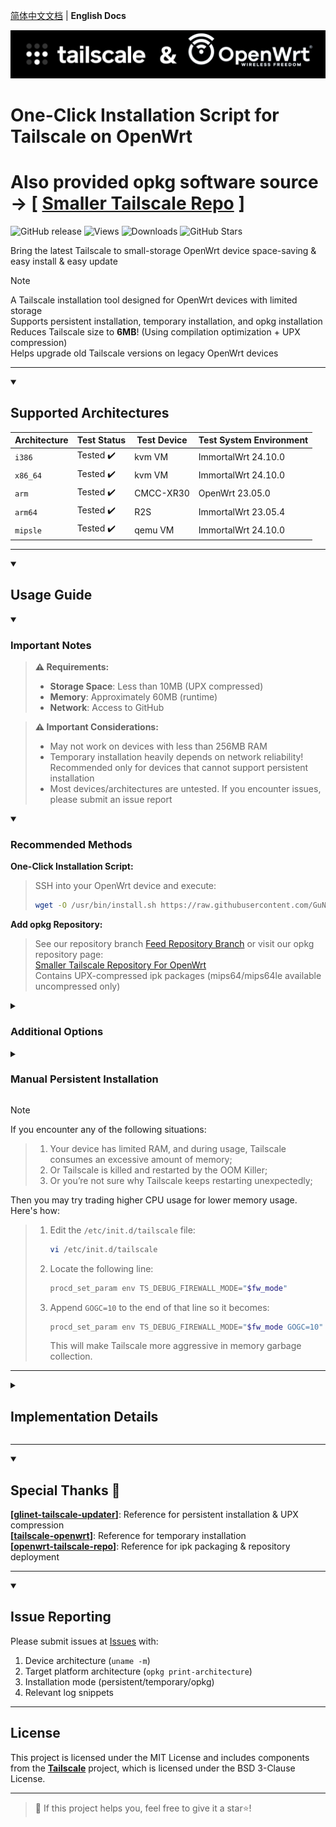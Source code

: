 [简体中文文档](README.md) | **English Docs**  

![Tailscale & OpenWrt](./banner.png)  
# One-Click Installation Script for Tailscale on OpenWrt
# Also provided opkg software source -> [ [Smaller Tailscale Repo](https://gunanovo.github.io/openwrt-tailscale/) ]

![GitHub release](https://img.shields.io/github/v/release/GuNanOvO/openwrt-tailscale?style=flat)
![Views](https://api.visitorbadge.io/api/combined?path=https%3A%2F%2Fgithub.com%2FGuNanOvO%2Fopenwrt-tailscale&label=Views&countColor=%23b7d079&style=flat)
![Downloads](https://img.shields.io/github/downloads/GuNanOvO/openwrt-tailscale/total?style=flat)
![GitHub Stars](https://img.shields.io/github/stars/GuNanOvO/openwrt-tailscale?label=Stars&color=yellow)

Bring the latest Tailscale to small-storage OpenWrt device space-saving & easy install & easy update  

> [!NOTE]
> A Tailscale installation tool designed for OpenWrt devices with limited storage  
> Supports persistent installation, temporary installation, and opkg installation  
> Reduces Tailscale size to **6MB**! (Using compilation optimization + UPX compression)  
> Helps upgrade old Tailscale versions on legacy OpenWrt devices

---

<details open>
<summary><h2>Supported Architectures</h2></summary>

| Architecture     | Test Status    | Test Device | Test System Environment |
|-----------------|---------------|-------------|-------------------------|
| `i386`          | Tested ✔️     | kvm VM      | ImmortalWrt 24.10.0     |
| `x86_64`        | Tested ✔️     | kvm VM      | ImmortalWrt 24.10.0     |
| `arm`           | Tested ✔️     | CMCC-XR30   | OpenWrt 23.05.0         |
| `arm64`         | Tested ✔️     | R2S         | ImmortalWrt 23.05.4     |
| `mipsle`        | Tested ✔️     | qemu VM     | ImmortalWrt 24.10.0     |

</details>

---

<details open>
<summary><h2>Usage Guide</h2></summary>

<details open>
<summary><h3>Important Notes</h3></summary>

> **⚠️ Requirements:**
> - **Storage Space**: Less than 10MB (UPX compressed)  
> - **Memory**: Approximately 60MB (runtime)  
> - **Network**: Access to GitHub  

> **⚠️ Important Considerations:**
> - May not work on devices with less than 256MB RAM  
> - Temporary installation heavily depends on network reliability! Recommended only for devices that cannot support persistent installation  
> - Most devices/architectures are untested. If you encounter issues, please submit an issue report  

</details>

<details open>
<summary><h3>Recommended Methods</h3></summary>

**One-Click Installation Script:**
> SSH into your OpenWrt device and execute:
> ```bash
> wget -O /usr/bin/install.sh https://raw.githubusercontent.com/GuNanOvO/openwrt-tailscale/main/install_en.sh && chmod +x /usr/bin/install.sh && /usr/bin/install.sh
> ```

**Add opkg Repository:**
> See our repository branch [Feed Repository Branch](../feed/README.md) or visit our opkg repository page:  
> [Smaller Tailscale Repository For OpenWrt](https://gunanovo.github.io/openwrt-tailscale/)  
> Contains UPX-compressed ipk packages (mips64/mips64le available uncompressed only)

</details>

<details>
<summary><h3>Additional Options</h3></summary>

#### Install uncompressed version (~25MB)
Use `--notiny` parameter:
```bash
wget -O /usr/bin/install.sh https://raw.githubusercontent.com/GuNanOvO/openwrt-tailscale/main/install_en.sh && chmod +x /usr/bin/install.sh && /usr/bin/install.sh --notiny
```

</details>

<details>
<summary><h3>Manual Persistent Installation</h3></summary>

#### Install binary files:
 1. Download the tailscaled file matching your device architecture from [Releases](https://github.com/GuNanOvO/openwrt-tailscale/releases)  
 2. Place the binary in your device's `/usr/bin` directory  
 3. Rename the binary to `tailscaled`  
 4. Create symbolic link: `ln -sv /usr/bin/tailscaled /usr/bin/tailscale`  
 5. Get the init script from our [directory](https://github.com/GuNanOvO/openwrt-tailscale/tree/main/etc/init.d) or create manually  
 6. Place the file in your device's `/etc/init.d` directory  
 7. Add execute permissions: `chmod +x /etc/init.d/tailscale && chmod +x /usr/bin/tailscale && chmod +x /usr/bin/tailscaled`  
 8. Start service: `/etc/init.d/tailscale start` then run `tailscale up`  
 9. For OpenWrt 22.03, add `--netfilter-mode=off` parameter. Not required for OpenWrt 23+  
 10. Enjoy～🫰🏻  

#### Install ipk package:
 1. Download matching ipk package from [Releases](https://github.com/GuNanOvO/openwrt-tailscale/releases) (choose compressed or uncompressed version)  
 2. Install via OpenWrt web UI: System → Software → Upload Package  
> Note: Ignore "failed log upload" error when install if `tailscale up` works normally  

</details>

</details>

> [!NOTE]
> If you encounter any of the following situations:
> > 1. Your device has limited RAM, and during usage, Tailscale consumes an excessive amount of memory;  
> > 2. Or Tailscale is killed and restarted by the OOM Killer;  
> > 3. Or you’re not sure why Tailscale keeps restarting unexpectedly;  
>
> Then you may try trading higher CPU usage for lower memory usage. Here's how:  
> > 1. Edit the `/etc/init.d/tailscale` file:
> >    ```bash
> >    vi /etc/init.d/tailscale  
> >    ```
> > 2. Locate the following line:
> >    ```bash
> >    procd_set_param env TS_DEBUG_FIREWALL_MODE="$fw_mode"  
> >    ```
> > 3. Append `GOGC=10` to the end of that line so it becomes:
> >    ```bash
> >    procd_set_param env TS_DEBUG_FIREWALL_MODE="$fw_mode GOGC=10"  
> >    ```
> >    This will make Tailscale more aggressive in memory garbage collection.


---

<details>
<summary><h2>Implementation Details</h2></summary>

#### Compilation Optimization:  
Uses `--extra-small` compile option from Tailscale's [official documentation](https://tailscale.com/kb/1207/small-tailscale) combined with [UPX](https://upx.github.io/) binary compression, reducing tailscale size to 20% of original 🎉  

#### Core Logic:  
1. **Persistent Installation**  
   - Places the `tailscaled` binary in `/usr/bin`, creating a symbolic link using `ln -sv tailscaled tailscale`. Only **6MB** of storage is required to run Tailscale.  

2. **Temporary Installation**  
   - Places the `tailscaled` binary in `/tmp`, creating a symbolic link as above. Since it is stored in the `/tmp` directory, this method **uses device RAM**. Upon reboot, the script will automatically re-download Tailscale.  
   
</details>

---

<details open>
<summary><h2>Special Thanks 🙏</h2></summary>

**[[glinet-tailscale-updater](https://github.com/Admonstrator/glinet-tailscale-updater)]**: Reference for persistent installation & UPX compression  
**[[tailscale-openwrt](https://github.com/CH3NGYZ/tailscale-openwrt)]**: Reference for temporary installation  
**[[openwrt-tailscale-repo](https://github.com/lanrat/openwrt-tailscale-repo)]**: Reference for ipk packaging & repository deployment  

</details>

---

<details open>
<summary><h2>Issue Reporting</h2></summary>

Please submit issues at [Issues](https://github.com/GuNanOvO/openwrt-tailscale/issues) with:  
1. Device architecture (`uname -m`)  
2. Target platform architecture (`opkg print-architecture`)  
3. Installation mode (persistent/temporary/opkg)  
4. Relevant log snippets  

</details>

---

## License

This project is licensed under the MIT License and includes components from the [**Tailscale**](https://github.com/tailscale/tailscale) project, which is licensed under the BSD 3-Clause License.

---

> 💖 If this project helps you, feel free to give it a star⭐!  